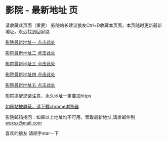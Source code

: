 # 影院 - 最新地址 页

请收藏此页面（重要）
影院站长建议狼友Ctrl+D收藏本页面，本页随时更新最新地址，永远找到回家路

[影院最新地址一 点击此处](https://5ydyz.top/) 

[影院最新地址二 点击此处](https://5yuxx.top/) 

[影院最新地址三 点击此处](https://5wzmt.top/) 

[影院最新地址四 点击此处](https://5yuxx.top/) 

[影院最新地址五 点击此处](https://5ydyz.top/) 

影院提醒您请注意，永久地址一定要加https

[如网站被屏蔽，请下载chrome浏览器](https://8xe23.com/chrome_93.0.4577.82.apk) 

影院邮箱找回：如果以上地址均不可用，索取最新地址,请发邮件到 woxsx@mail.com

喜欢的狼友 请顺手star一下
